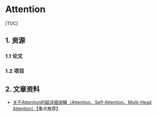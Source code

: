 # Attention
[TOC]


## 1. 资源

### 1.1 论文


### 1.2 项目




## 2. 文章资料
* [关于Attention的超详细讲解（Attention、Self-Attention、Multi-Head Attention）](https://mp.weixin.qq.com/s?__biz=Mzk0MzIzODM5MA==&mid=2247484067&idx=1&sn=cae143a546985413507d3bc750f5f7d6&chksm=c337bf3af440362c67f9ac26e82a5a537c1ea09c9041dfc7cfeae35fe93a9b797700bafe7db4&scene=21#wechat_redirect)【重点推荐】



